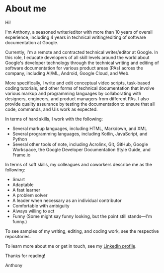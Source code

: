 # About me

Hi!

I'm Anthony, a seasoned writer/editor with more than 10 years of overall experience, including 4 years in technical writing/editing of software documentation at Google.

Currently, I'm a remote and contracted technical writer/editor at Google. In this role, I educate developers of all skill levels around the world about Google's developer technology through the technical writing and editing of software documentation for various product areas (PAs) across the company, including AI/ML, Android, Google Cloud, and Web. 

More specifically, I write and edit conceptual video scripts, task-based coding tutorials, and other forms of technical documentation that involve various markup and programming languages by collaborating with designers, engineers, and product managers from different PAs. I also provide quality assurance by testing the documentation to ensure that all code, commands, and UIs work as expected. 

In terms of hard skills, I work with the following:
* Several markup languages, including HTML, Markdown, and XML
* Several programming languages, including Kotlin, JavaScript, and Python
* Several other tools of note, including Acrolinx, Git, GitHub, Google Workspace, the Google Developer Documentation Style Guide, and Frame.io

In terms of soft skills, my colleagues and coworkers describe me as the following:
* Smart
* Adaptable
* A fast learner
* A problem solver
* A leader when necessary as an individual contributor
* Comfortable with ambiguity
* Always willing to act
* Funny (Some might say funny looking, but the point still stands—I'm funny.)

To see samples of my writing, editing, and coding work, see the respective repositories. 

To learn more about me or get in touch, see my [LinkedIn profile](https://www.linkedin.com/in/panissidi/).

Thanks for reading!

Anthony
